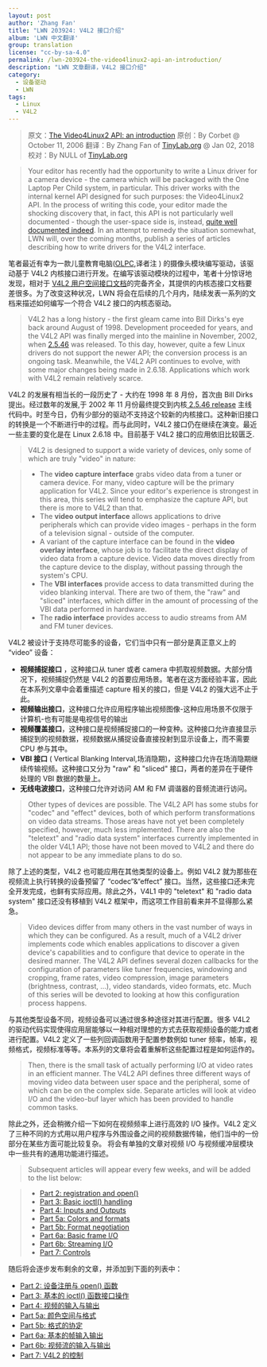 ```yaml
---
layout: post
author: 'Zhang Fan'
title: "LWN 203924: V4L2 接口介绍"
album: 'LWN 中文翻译'
group: translation
license: "cc-by-sa-4.0"
permalink: /lwn-203924-the-video4linux2-api-an-introduction/
description: "LWN 文章翻译，V4L2 接口介绍"
category:
  - 设备驱动
  - LWN
tags:
  - Linux
  - V4L2
---
```


> 原文：[The Video4Linux2 API: an introduction](https://lwn.net/Articles/203924/)
> 原创：By Corbet @ October 11, 2006
> 翻译：By Zhang Fan of [TinyLab.org][1] @ Jan 02, 2018
> 校对：By NULL of [TinyLab.org][1]

> Your editor has recently had the opportunity to write a Linux driver for a camera device - the camera which will be packaged with the One Laptop Per Child system, in particular. This driver works with the internal kernel API designed for such purposes: the Video4Linux2 API. In the process of writing this code, your editor made the shocking discovery that, in fact, this API is not particularly well documented - though the user-space side is, instead, [quite well documented indeed](https://linuxtv.org/downloads/v4l-dvb-apis/). In an attempt to remedy the situation somewhat, LWN will, over the coming months, publish a series of articles describing how to write drivers for the V4L2 interface.

笔者最近有幸为一款儿童教育电脑([OLPC](https://en.wikipedia.org/wiki/One_Laptop_per_Child),译者注 ) 的摄像头模块编写驱动，该驱动基于 V4L2 内核接口进行开发。在编写该驱动模块的过程中，笔者十分惊讶地发现，相对于 [V4L2 用户空间接口文档](https://linuxtv.org/downloads/v4l-dvb-apis/)的完备齐全，其提供的内核态接口文档要差很多。为了改变这种状况，LWN 将会在后续的几个月内，陆续发表一系列的文档来描述如何编写一个符合 V4L2 接口的内核态驱动。

> V4L2 has a long history - the first gleam came into Bill Dirks's eye back around August of 1998. Development proceeded for years, and the V4L2 API was finally merged into the mainline in November, 2002, when [2.5.46](https://lwn.net/Articles/14568/) was released. To this day, however, quite a few Linux drivers do not support the newer API; the conversion process is an ongoing task. Meanwhile, the V4L2 API continues to evolve, with some major changes being made in 2.6.18. Applications which work with V4L2 remain relatively scarce.

V4L2 的发展有相当长的一段历史了 - 大约在 1998 年 8 月份，首次由 Bill Dirks 提出。经过数年的发展,于 2002 年 11 月份最终提交到内核[ 2.5.46 release](https://lwn.net/Articles/14568/) 主线代码中。时至今日，仍有少部分的驱动不支持这个较新的内核接口。这种新旧接口的转换是一个不断进行中的过程。而与此同时，V4L2 接口仍在继续在演变。最近一些主要的变化是在 Linux 2.6.18 中。目前基于 V4L2 接口的应用依旧比较匮乏.

> V4L2 is designed to support a wide variety of devices, only some of which are truly "video" in nature:

>	- The **video capture interface** grabs video data from a tuner or camera device. For many, video capture will be the primary application for V4L2. Since your editor's experience is strongest in this area, this series will tend to emphasize the capture API, but there is more to V4L2 than that.
>	- The **video output interface** allows applications to drive peripherals which can provide video images - perhaps in the form of a television signal - outside of the computer.
>	- A variant of the capture interface can be found in the **video overlay interface**, whose job is to facilitate the direct display of video data from a capture device. Video data moves directly from the capture device to the display, without passing through the system's CPU.
>	- The **VBI interfaces** provide access to data transmitted during the video blanking interval. There are two of them, the "raw" and "sliced" interfaces, which differ in the amount of processing of the VBI data performed in hardware.
>	- The **radio interface** provides access to audio streams from AM and FM tuner devices.

V4L2 被设计于支持尽可能多的设备，它们当中只有一部分是真正意义上的 “video” 设备：

- **视频捕捉接口** ，这种接口从 tuner 或者 camera 中抓取视频数据。大部分情况下，视频捕捉仍然是 V4L2 的首要应用场景。笔者在这方面经验丰富，因此在本系列文章中会着重描述 capture 相关的接口，但是 V4L2 的强大远不止于此。
- **视频输出接口**，这种接口允许应用程序输出视频图像-这种应用场景不仅限于计算机-也有可能是电视信号的输出
- **视频覆盖接口**，这种接口是视频捕捉接口的一种变种。这种接口允许直接显示捕捉到的视频数据，视频数据从捕捉设备直接投射到显示设备上，而不需要 CPU 参与其中。
- **VBI 接口** ( Vertical Blanking Interval,场消隐期)，这种接口允许在场消隐期继续传输视频。这种接口又分为 "raw" 和 "sliced" 接口，两者的差异在于硬件处理的 VBI 数据的数量上。
- **无线电波接口**，这种接口允许对访问 AM 和 FM 调谐器的音频流进行访问。


> Other types of devices are possible. The V4L2 API has some stubs for "codec" and "effect" devices, both of which perform transformations on video data streams. Those areas have not yet been completely specified, however, much less implemented. There are also the "teletext" and "radio data system" interfaces currently implemented in the older V4L1 API; those have not been moved to V4L2 and there do not appear to be any immediate plans to do so.

除了上述的类型，V4L2 也可能应用在其他类型的设备上。例如 V4L2 就为那些在视频流上执行转换的设备预留了 “codec”&“effect” 接口。当然，这些接口还未完全开发完成，也鲜有实际应用。除此之外，V4L1 中的 "teletext" 和 "radio data system" 接口还没有移植到 V4L2 框架中，而这项工作目前看来并不显得那么紧急。

> Video devices differ from many others in the vast number of ways in which they can be configured. As a result, much of a V4L2 driver implements code which enables applications to discover a given device's capabilities and to configure that device to operate in the desired manner. The V4L2 API defines several dozen callbacks for the configuration of parameters like tuner frequencies, windowing and cropping, frame rates, video compression, image parameters (brightness, contrast, ...), video standards, video formats, etc. Much of this series will be devoted to looking at how this configuration process happens.

与其他类型设备不同，视频设备可以通过很多种途径对其进行配置。很多 V4L2 的驱动代码实现使得应用层能够以一种相对理想的方式去获取视频设备的能力或者进行配置。V4L2 定义了一些列回调函数用于配置参数例如 tuner 频率，帧率，视频格式，视频标准等等。本系列的文章将会着重解析这些配置过程是如何运作的。

> Then, there is the small task of actually performing I/O at video rates in an efficient manner. The V4L2 API defines three different ways of moving video data between user space and the peripheral, some of which can be on the complex side. Separate articles will look at video I/O and the video-buf layer which has been provided to handle common tasks.

除此之外，还会稍微介绍一下如何在视频频率上进行高效的 I/O 操作。V4L2 定义了三种不同的方式用以用户程序与外围设备之间的视频数据传输，他们当中的一份部分在某些方面可能比较复杂。 将会有单独的文章对视频 I/O 与视频缓冲层模块中一些共有的通用功能进行描述。

> Subsequent articles will appear every few weeks, and will be added to the list below:

> - [Part 2: registration and open()](https://lwn.net/Articles/204545/)
> - [Part 3: Basic ioctl() handling](https://lwn.net/Articles/206765/)
> - [Part 4: Inputs and Outputs](http://lwn.net/Articles/213798/)
> - [Part 5a: Colors and formats](http://lwn.net/Articles/218798/)
> - [Part 5b: Format negotiation](https://lwn.net/Articles/227533/)
> - [Part 6a: Basic frame I/O](https://lwn.net/Articles/235023/)
> - [Part 6b: Streaming I/O](http://lwn.net/Articles/240667/)
> - [Part 7: Controls](http://lwn.net/Articles/247126/)

随后将会逐步发布剩余的文章，并添加到下面的列表中：

- [Part 2: 设备注册与 open() 函数](https://lwn.net/Articles/204545/)
- [Part 3: 基本的 ioctl() 函数接口操作](https://lwn.net/Articles/206765/)
- [Part 4: 视频的输入与输出](http://lwn.net/Articles/213798/)
- [Part 5a: 颜色空间与格式](http://lwn.net/Articles/218798/)
- [Part 5b: 格式的协定](https://lwn.net/Articles/227533/)
- [Part 6a: 基本的帧输入输出](https://lwn.net/Articles/235023/)
- [Part 6b: 视频流的输入与输出](http://lwn.net/Articles/240667/)
- [Part 7: V4L2 的控制](http://lwn.net/Articles/247126/)

[1]: http://tinylab.org
